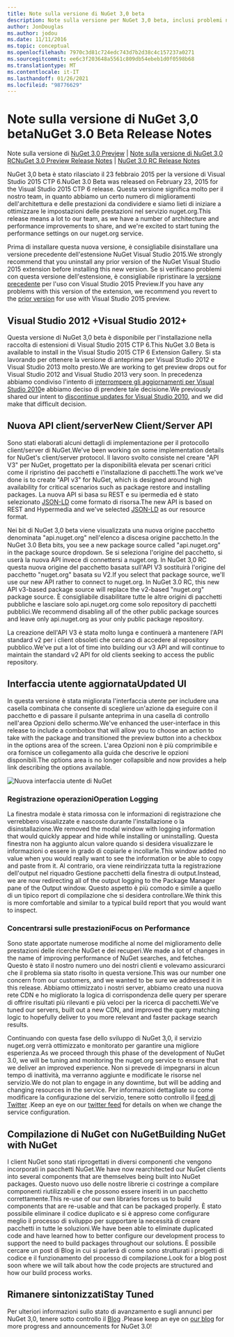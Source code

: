 ```yaml
---
title: Note sulla versione di NuGet 3,0 beta
description: Note sulla versione per NuGet 3,0 beta, inclusi problemi noti, correzioni di bug, funzionalità aggiunte e DCR.
author: JonDouglas
ms.author: jodou
ms.date: 11/11/2016
ms.topic: conceptual
ms.openlocfilehash: 7970c3d81c724edc743d7b2d38c4c157237a0271
ms.sourcegitcommit: ee6c3f203648a5561c809db54ebeb1d0f0598b68
ms.translationtype: MT
ms.contentlocale: it-IT
ms.lasthandoff: 01/26/2021
ms.locfileid: "98776629"
---
```

# <a name="nuget-30-beta-release-notes"></a><span data-ttu-id="c4d39-103">Note sulla versione di NuGet 3,0 beta</span><span class="sxs-lookup"><span data-stu-id="c4d39-103">NuGet 3.0 Beta Release Notes</span></span>

<span data-ttu-id="c4d39-104">Note sulla versione di [NuGet 3,0 Preview](../release-notes/nuget-3.0-preview.md)  |  [Note sulla versione di NuGet 3,0 RC](../release-notes/nuget-3.0-rc.md)</span><span class="sxs-lookup"><span data-stu-id="c4d39-104">[NuGet 3.0 Preview Release Notes](../release-notes/nuget-3.0-preview.md) | [NuGet 3.0 RC Release Notes](../release-notes/nuget-3.0-rc.md)</span></span>

<span data-ttu-id="c4d39-105">NuGet 3,0 beta è stato rilasciato il 23 febbraio 2015 per la versione di Visual Studio 2015 CTP 6.</span><span class="sxs-lookup"><span data-stu-id="c4d39-105">NuGet 3.0 Beta was released on February 23, 2015 for the Visual Studio 2015 CTP 6 release.</span></span> <span data-ttu-id="c4d39-106">Questa versione significa molto per il nostro team, in quanto abbiamo un certo numero di miglioramenti dell'architettura e delle prestazioni da condividere e siamo lieti di iniziare a ottimizzare le impostazioni delle prestazioni nel servizio nuget.org.</span><span class="sxs-lookup"><span data-stu-id="c4d39-106">This release means a lot to our team, as we have a number of architecture and performance improvements to share, and we're excited to start tuning the performance settings on our nuget.org service.</span></span>

<span data-ttu-id="c4d39-107">Prima di installare questa nuova versione, è consigliabile disinstallare una versione precedente dell'estensione NuGet Visual Studio 2015.</span><span class="sxs-lookup"><span data-stu-id="c4d39-107">We strongly recommend that you uninstall any prior version of the NuGet Visual Studio 2015 extension before installing this new version.</span></span>  <span data-ttu-id="c4d39-108">Se si verificano problemi con questa versione dell'estensione, è consigliabile ripristinare la [versione precedente](http://nuget.codeplex.com/downloads/get/909582) per l'uso con Visual Studio 2015 Preview.</span><span class="sxs-lookup"><span data-stu-id="c4d39-108">If you have any problems with this version of the extension, we recommend you revert to the [prior version](http://nuget.codeplex.com/downloads/get/909582) for use with Visual Studio 2015 preview.</span></span>

## <a name="visual-studio-2012"></a><span data-ttu-id="c4d39-109">Visual Studio 2012 +</span><span class="sxs-lookup"><span data-stu-id="c4d39-109">Visual Studio 2012+</span></span>

<span data-ttu-id="c4d39-110">Questa versione di NuGet 3,0 beta è disponibile per l'installazione nella raccolta di estensioni di Visual Studio 2015 CTP 6.</span><span class="sxs-lookup"><span data-stu-id="c4d39-110">This NuGet 3.0 Beta is available to install in the Visual Studio 2015 CTP 6 Extension Gallery.</span></span> <span data-ttu-id="c4d39-111">Si sta lavorando per ottenere la versione di anteprima per Visual Studio 2012 e Visual Studio 2013 molto presto.</span><span class="sxs-lookup"><span data-stu-id="c4d39-111">We are working to get preview drops out for Visual Studio 2012 and Visual Studio 2013 very soon.</span></span> <span data-ttu-id="c4d39-112">In precedenza abbiamo condiviso l'intento di [interrompere gli aggiornamenti per Visual Studio 2010](http://blog.nuget.org/20141002/visual-studio-2010.html)e abbiamo deciso di prendere tale decisione.</span><span class="sxs-lookup"><span data-stu-id="c4d39-112">We previously shared our intent to [discontinue updates for Visual Studio 2010](http://blog.nuget.org/20141002/visual-studio-2010.html), and we did make that difficult decision.</span></span>

## <a name="new-clientserver-api"></a><span data-ttu-id="c4d39-113">Nuova API client/server</span><span class="sxs-lookup"><span data-stu-id="c4d39-113">New Client/Server API</span></span>

<span data-ttu-id="c4d39-114">Sono stati elaborati alcuni dettagli di implementazione per il protocollo client/server di NuGet.</span><span class="sxs-lookup"><span data-stu-id="c4d39-114">We've been working on some implementation details for NuGet's client/server protocol.</span></span> <span data-ttu-id="c4d39-115">Il lavoro svolto consiste nel creare "API V3" per NuGet, progettato per la disponibilità elevata per scenari critici come il ripristino dei pacchetti e l'installazione di pacchetti.</span><span class="sxs-lookup"><span data-stu-id="c4d39-115">The work we've done is to create "API v3" for NuGet, which is designed around high availability for critical scenarios such as package restore and installing packages.</span></span> <span data-ttu-id="c4d39-116">La nuova API si basa su REST e su ipermedia ed è stato selezionato [JSON-LD](http://json-ld.org) come formato di risorsa.</span><span class="sxs-lookup"><span data-stu-id="c4d39-116">The new API is based on REST and Hypermedia and we've selected [JSON-LD](http://json-ld.org) as our resource format.</span></span>

<span data-ttu-id="c4d39-117">Nei bit di NuGet 3,0 beta viene visualizzata una nuova origine pacchetto denominata "api.nuget.org" nell'elenco a discesa origine pacchetto.</span><span class="sxs-lookup"><span data-stu-id="c4d39-117">In the NuGet 3.0 Beta bits, you see a new package source called "api.nuget.org" in the package source dropdown.</span></span>   <span data-ttu-id="c4d39-118">Se si seleziona l'origine del pacchetto, si userà la nuova API invece di connettersi a nuget.org. In NuGet 3,0 RC questa nuova origine del pacchetto basata sull'API V3 sostituirà l'origine del pacchetto "nuget.org" basata su V2.</span><span class="sxs-lookup"><span data-stu-id="c4d39-118">If you select that package source, we'll use our new API rather to connect to nuget.org. In NuGet 3.0 RC, this new API v3-based package source will replace the v2-based "nuget.org" package source.</span></span>  <span data-ttu-id="c4d39-119">È consigliabile disabilitare tutte le altre origini di pacchetti pubbliche e lasciare solo api.nuget.org come solo repository di pacchetti pubblici.</span><span class="sxs-lookup"><span data-stu-id="c4d39-119">We recommend disabling all of the other public package sources and leave only api.nuget.org as your only public package repository.</span></span>

<span data-ttu-id="c4d39-120">La creazione dell'API V3 è stata molto lunga e continuerà a mantenere l'API standard v2 per i client obsoleti che cercano di accedere al repository pubblico.</span><span class="sxs-lookup"><span data-stu-id="c4d39-120">We've put a lot of time into building our v3 API and will continue to maintain the standard v2 API for old clients seeking to access the public repository.</span></span>

## <a name="updated-ui"></a><span data-ttu-id="c4d39-121">Interfaccia utente aggiornata</span><span class="sxs-lookup"><span data-stu-id="c4d39-121">Updated UI</span></span>

<span data-ttu-id="c4d39-122">In questa versione è stata migliorata l'interfaccia utente per includere una casella combinata che consente di scegliere un'azione da eseguire con il pacchetto e di passare il pulsante anteprima in una casella di controllo nell'area Opzioni dello schermo.</span><span class="sxs-lookup"><span data-stu-id="c4d39-122">We've enhanced the user-interface in this release to include a combobox that will allow you to choose an action to take with the package and transitioned the preview button into a checkbox in the options area of the screen.</span></span>  <span data-ttu-id="c4d39-123">L'area Opzioni non è più comprimibile e ora fornisce un collegamento alla guida che descrive le opzioni disponibili.</span><span class="sxs-lookup"><span data-stu-id="c4d39-123">The options area is no longer collapsible and now provides a help link describing the options available.</span></span>

![Nuova interfaccia utente di NuGet](./media/NuGet-3.0-Beta/updated-ui.png)


### <a name="operation-logging"></a><span data-ttu-id="c4d39-125">Registrazione operazioni</span><span class="sxs-lookup"><span data-stu-id="c4d39-125">Operation Logging</span></span>

<span data-ttu-id="c4d39-126">La finestra modale è stata rimossa con le informazioni di registrazione che verrebbero visualizzate e nascoste durante l'installazione o la disinstallazione.</span><span class="sxs-lookup"><span data-stu-id="c4d39-126">We removed the modal window with logging information that would quickly appear and hide while installing or uninstalling.</span></span>  <span data-ttu-id="c4d39-127">Questa finestra non ha aggiunto alcun valore quando si desidera visualizzare le informazioni o essere in grado di copiarle e incollarle.</span><span class="sxs-lookup"><span data-stu-id="c4d39-127">This window added no value when you would really want to see the information or be able to copy and paste from it.</span></span>  <span data-ttu-id="c4d39-128">Al contrario, ora viene reindirizzata tutta la registrazione dell'output nel riquadro Gestione pacchetti della finestra di output.</span><span class="sxs-lookup"><span data-stu-id="c4d39-128">Instead, we are now redirecting all of the output logging to the Package Manager pane of the Output window.</span></span>  <span data-ttu-id="c4d39-129">Questo aspetto è più comodo e simile a quello di un tipico report di compilazione che si desidera controllare.</span><span class="sxs-lookup"><span data-stu-id="c4d39-129">We think this is more comfortable and similar to a typical build report that you would want to inspect.</span></span>


### <a name="focus-on-performance"></a><span data-ttu-id="c4d39-130">Concentrarsi sulle prestazioni</span><span class="sxs-lookup"><span data-stu-id="c4d39-130">Focus on Performance</span></span>

<span data-ttu-id="c4d39-131">Sono state apportate numerose modifiche al nome del miglioramento delle prestazioni delle ricerche NuGet e dei recuperi.</span><span class="sxs-lookup"><span data-stu-id="c4d39-131">We made a lot of changes in the name of improving performance of NuGet searches, and fetches.</span></span>  <span data-ttu-id="c4d39-132">Questo è stato il nostro numero uno dei nostri clienti e volevamo assicurarci che il problema sia stato risolto in questa versione.</span><span class="sxs-lookup"><span data-stu-id="c4d39-132">This was our number one concern from our customers, and we wanted to be sure we addressed it in this release.</span></span>  <span data-ttu-id="c4d39-133">Abbiamo ottimizzato i nostri server, abbiamo creato una nuova rete CDN e ho migliorato la logica di corrispondenza delle query per sperare di offrire risultati più rilevanti e più veloci per la ricerca di pacchetti.</span><span class="sxs-lookup"><span data-stu-id="c4d39-133">We've tuned our servers, built out a new CDN, and improved the query matching logic to hopefully deliver to you more relevant and faster package search results.</span></span>

<span data-ttu-id="c4d39-134">Continuando con questa fase dello sviluppo di NuGet 3,0, il servizio nuget.org verrà ottimizzato e monitorato per garantire una migliore esperienza.</span><span class="sxs-lookup"><span data-stu-id="c4d39-134">As we proceed through this phase of the development of NuGet 3.0, we will be tuning and monitoring the nuget.org service to ensure that we deliver an improved experience.</span></span>  <span data-ttu-id="c4d39-135">Non si prevede di impegnarsi in alcun tempo di inattività, ma verranno aggiunte e modificate le risorse nel servizio.</span><span class="sxs-lookup"><span data-stu-id="c4d39-135">We do not plan to engage in any downtime, but will be adding and changing resources in the service.</span></span>  <span data-ttu-id="c4d39-136">Per informazioni dettagliate su come modificare la configurazione del servizio, tenere sotto controllo il [feed di Twitter](http://twitter.com/nuget) .</span><span class="sxs-lookup"><span data-stu-id="c4d39-136">Keep an eye on our [twitter feed](http://twitter.com/nuget) for details on when we change the service configuration.</span></span>

## <a name="building-nuget-with-nuget"></a><span data-ttu-id="c4d39-137">Compilazione di NuGet con NuGet</span><span class="sxs-lookup"><span data-stu-id="c4d39-137">Building NuGet with NuGet</span></span>

<span data-ttu-id="c4d39-138">I client NuGet sono stati riprogettati in diversi componenti che vengono incorporati in pacchetti NuGet.</span><span class="sxs-lookup"><span data-stu-id="c4d39-138">We have now rearchitected our NuGet clients into several components that are themselves being built into NuGet packages.</span></span> <span data-ttu-id="c4d39-139">Questo nuovo uso delle nostre librerie ci costringe a compilare componenti riutilizzabili e che possono essere inseriti in un pacchetto correttamente.</span><span class="sxs-lookup"><span data-stu-id="c4d39-139">This re-use of our own libraries forces us to build components that are re-usable and that can be packaged properly.</span></span>  <span data-ttu-id="c4d39-140">È stato possibile eliminare il codice duplicato e si è appreso come configurare meglio il processo di sviluppo per supportare la necessità di creare pacchetti in tutte le soluzioni.</span><span class="sxs-lookup"><span data-stu-id="c4d39-140">We have been able to eliminate duplicated code and have learned how to better configure our development process to support the need to build packages throughout our solutions.</span></span>  <span data-ttu-id="c4d39-141">È possibile cercare un post di Blog in cui si parlerà di come sono strutturati i progetti di codice e il funzionamento del processo di compilazione.</span><span class="sxs-lookup"><span data-stu-id="c4d39-141">Look for a blog post soon where we will talk about how the code projects are structured and how our build process works.</span></span>

## <a name="stay-tuned"></a><span data-ttu-id="c4d39-142">Rimanere sintonizzati</span><span class="sxs-lookup"><span data-stu-id="c4d39-142">Stay Tuned</span></span>

<span data-ttu-id="c4d39-143">Per ulteriori informazioni sullo stato di avanzamento e sugli annunci per NuGet 3,0, tenere sotto controllo il [Blog](http://blog.nuget.org) .</span><span class="sxs-lookup"><span data-stu-id="c4d39-143">Please keep an eye on [our blog](http://blog.nuget.org) for more progress and announcements for NuGet 3.0!</span></span>
